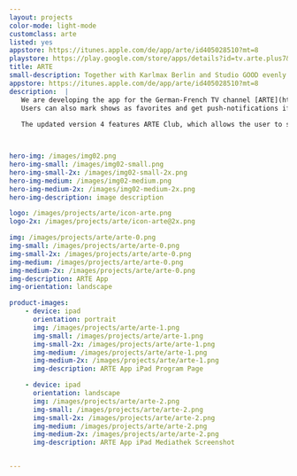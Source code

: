 ```yaml
---
layout: projects
color-mode: light-mode
customclass: arte
listed: yes
appstore: https://itunes.apple.com/de/app/arte/id405028510?mt=8
playstore: https://play.google.com/store/apps/details?id=tv.arte.plus7&hl=de
title: ARTE
small-description: Together with Karlmax Berlin and Studio GOOD evenly rebuilt the iPhone, iPad and Android apps for ARTE, the French-German TV channel.
appstore: https://itunes.apple.com/de/app/arte/id405028510?mt=8
description:  |
   We are developing the app for the German-French TV channel [ARTE](http://arte.tv). Together with [Karlmax Berlin](https://www.karlmaxberlin.de) and [Studio GOOD](http://www.studio-good.de) we reimagined their iPhone, iPad and Android Apps. The apps features a live stream as well as a media center that allows the user to catchup with movies, series, news and shows he has missed. The user can choose between a German and a French version with or without subtitles. There are also subtitles for the hearing-impaired.
   Users can also mark shows as favorites and get push-notifications if they don't want to miss a show. 
   
   The updated version 4 features ARTE Club, which allows the user to sync favorites, recently watchted videos and his favoirte shows between devices and the website. We also added full access to ARTE's platform inclding ARTE Concert, which give access to several hundred concerts as well as festival recordings.



hero-img: /images/img02.png
hero-img-small: /images/img02-small.png
hero-img-small-2x: /images/img02-small-2x.png
hero-img-medium: /images/img02-medium.png
hero-img-medium-2x: /images/img02-medium-2x.png
hero-img-description: image description

logo: /images/projects/arte/icon-arte.png
logo-2x: /images/projects/arte/icon-arte@2x.png

img: /images/projects/arte/arte-0.png
img-small: /images/projects/arte/arte-0.png
img-small-2x: /images/projects/arte/arte-0.png
img-medium: /images/projects/arte/arte-0.png
img-medium-2x: /images/projects/arte/arte-0.png
img-description: ARTE App
img-orientation: landscape

product-images:
    - device: ipad
      orientation: portrait
      img: /images/projects/arte/arte-1.png
      img-small: /images/projects/arte/arte-1.png
      img-small-2x: /images/projects/arte/arte-1.png
      img-medium: /images/projects/arte/arte-1.png
      img-medium-2x: /images/projects/arte/arte-1.png
      img-description: ARTE App iPad Program Page

    - device: ipad
      orientation: landscape
      img: /images/projects/arte/arte-2.png
      img-small: /images/projects/arte/arte-2.png
      img-small-2x: /images/projects/arte/arte-2.png
      img-medium: /images/projects/arte/arte-2.png
      img-medium-2x: /images/projects/arte/arte-2.png
      img-description: ARTE App iPad Mediathek Screenshot


---
```

